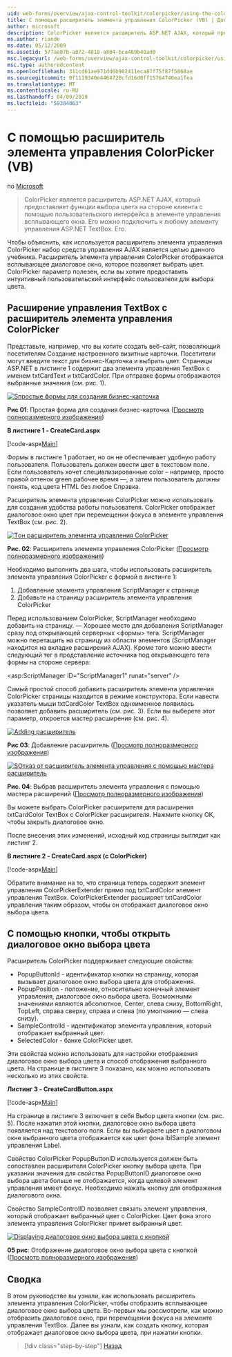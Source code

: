 ```yaml
---
uid: web-forms/overview/ajax-control-toolkit/colorpicker/using-the-colorpicker-control-extender-vb
title: С помощью расширитель элемента управления ColorPicker (VB) | Документация Майкрософт
author: microsoft
description: ColorPicker является расширитель ASP.NET AJAX, который предоставляет функции выбора цвета на стороне клиента с помощью пользовательского интерфейса в элементе управления всплывающего окна. Его можно подключить к любой ASP.NET...
ms.author: riande
ms.date: 05/12/2009
ms.assetid: 577ae07b-a872-4818-a804-bca489b40ad0
msc.legacyurl: /web-forms/overview/ajax-control-toolkit/colorpicker/using-the-colorpicker-control-extender-vb
msc.type: authoredcontent
ms.openlocfilehash: 311cd61ae971dd6b902411eca87f75f87f5868ae
ms.sourcegitcommit: 0f1119340e4464720cfd16d0ff15764746ea1fea
ms.translationtype: MT
ms.contentlocale: ru-RU
ms.lasthandoff: 04/09/2019
ms.locfileid: "59384063"
---
```

# <a name="using-the-colorpicker-control-extender-vb"></a>С помощью расширитель элемента управления ColorPicker (VB)

по [Microsoft](https://github.com/microsoft)

> ColorPicker является расширитель ASP.NET AJAX, который предоставляет функции выбора цвета на стороне клиента с помощью пользовательского интерфейса в элементе управления всплывающего окна. Его можно подключить к любому элементу управления ASP.NET TextBox. Его.


Чтобы объяснить, как используется расширитель элемента управления ColorPicker набор средств управления AJAX является целью данного учебника. Расширитель элемента управления ColorPicker отображается всплывающее диалоговое окно, которое позволяет выбрать цвет. ColorPicker параметр полезен, если вы хотите предоставить интуитивный пользовательский интерфейс пользователя для выбора цвета.

## <a name="extending-a-textbox-control-with-the-colorpicker-control-extender"></a>Расширение управления TextBox с расширитель элемента управления ColorPicker

Представьте, например, что вы хотите создать веб-сайт, позволяющий посетителям Создание настроенного визитные карточки. Посетители могут введите текст для бизнес-Карточка и выбрать цвет. Страницы ASP.NET в листинге 1 содержит два элемента управления TextBox с именем txtCardText и txtCardColor. При отправке формы отображаются выбранные значения (см. рис. 1).


[![Sпростые формы для создания бизнес-карточка](using-the-colorpicker-control-extender-vb/_static/image1.jpg)](using-the-colorpicker-control-extender-vb/_static/image1.png)

**Рис 01**: Простая форма для создания бизнес-карточка ([Просмотр полноразмерного изображения](using-the-colorpicker-control-extender-vb/_static/image2.png))


**В листинге 1 - CreateCard.aspx**

[!code-aspx[Main](using-the-colorpicker-control-extender-vb/samples/sample1.aspx)]

Формы в листинге 1 работает, но он не обеспечивает удобную работу пользователя. Пользователь должен ввести цвет в текстовом поле. Если пользователь хочет специализированные color – например, просто правой оттенок green рабочее время —, а затем пользователь должны понять, код цвета HTML без любое Справка.

Расширитель элемента управления ColorPicker можно использовать для создания удобства работы пользователя. ColorPicker отображает диалоговое окно цвет при перемещении фокуса в элементе управления TextBox (см. рис. 2).


[![Tон расширитель элемента управления ColorPicker](using-the-colorpicker-control-extender-vb/_static/image2.jpg)](using-the-colorpicker-control-extender-vb/_static/image3.png)

**Рис. 02**: Расширитель элемента управления ColorPicker ([Просмотр полноразмерного изображения](using-the-colorpicker-control-extender-vb/_static/image4.png))


Необходимо выполнить два шага, чтобы использовать расширитель элемента управления ColorPicker с формой в листинге 1:

1. Добавление элемента управления ScriptManager к странице
2. Добавьте на страницу расширитель элемента управления ColorPicker

Перед использованием ColorPicker, ScriptManager необходимо добавить на страницу. — Хорошее место для добавления ScriptManager сразу под открывающей серверных &lt;формы&gt; тега. ScriptManager можно перетащить на страницу из области элементов (ScriptManager находится на вкладке расширений AJAX). Кроме того можно ввести следующий тег в представление источника под открывающего тега формы на стороне сервера:

&lt;asp:ScriptManager ID="ScriptManager1" runat="server" /&gt;

Самый простой способ добавить расширитель элемента управления ColorPicker страницы находится в режиме конструктора. Если навести указатель мыши txtCardColor TextBox одноименное появилась позволяет добавить расширитель (см. рис. 3). Если вы выберете этот параметр, откроется мастер расширения (см. рис. 4).


[![Adding расширитель](using-the-colorpicker-control-extender-vb/_static/image3.jpg)](using-the-colorpicker-control-extender-vb/_static/image5.png)

**Рис 03**: Добавление расширитель ([Просмотр полноразмерного изображения](using-the-colorpicker-control-extender-vb/_static/image6.png))


[![SОтказ от расширитель элемента управления с помощью мастера расширитель](using-the-colorpicker-control-extender-vb/_static/image4.jpg)](using-the-colorpicker-control-extender-vb/_static/image7.png)

**Рис. 04**: Выбрав расширитель элемента управления с помощью мастера расширений ([Просмотр полноразмерного изображения](using-the-colorpicker-control-extender-vb/_static/image8.png))


Вы можете выбрать ColorPicker расширителя для расширения txtCardColor TextBox с ColorPicker расширителя. Нажмите кнопку ОК, чтобы закрыть диалоговое окно.

После внесения этих изменений, исходный код страницы выглядит как листинг 2.

**В листинге 2 - CreateCard.aspx (с ColorPicker)**

[!code-aspx[Main](using-the-colorpicker-control-extender-vb/samples/sample2.aspx)]

Обратите внимание на то, что страница теперь содержит элемент управления ColorPickerExtender прямо под txtCardColor элемент управления TextBox. ColorPickerExtender расширяет txtCardColor управления таким образом, чтобы он отображает диалоговое окно выбора цвета.

## <a name="using-a-button-to-launch-the-color-picker-dialog"></a>С помощью кнопки, чтобы открыть диалоговое окно выбора цвета

Расширитель ColorPicker поддерживает следующие свойства:

- PopupButtonId - идентификатор кнопки на страницу, которая вызывает диалоговое окно выбора цвета для отображения.
- PopupPosition - положение, относительно конечный элемент управления, диалоговое окно выбора цвета. Возможными значениями являются абсолютное, Center, слева снизу, BottomRight, TopLeft, справа сверху, справа и слева (по умолчанию — слева снизу).
- SampleControlId - идентификатор элемента управления, который отображает выбранный цвет.
- SelectedColor - банке ColorPicker цвет.

Эти свойства можно использовать для настройки отображения диалоговое окно выбора цвета и способ отображения выбранного цвета. На странице в листинге 3 показано, как можно использовать несколько из этих свойств.

**Листинг 3 - CreateCardButton.aspx**

[!code-aspx[Main](using-the-colorpicker-control-extender-vb/samples/sample3.aspx)]

На странице в листинге 3 включает в себя Выбор цвета кнопки (см. рис. 5). После нажатия этой кнопки, диалоговое окно выбора цвета появляется над текстового поля. Если вы выбираете цвет в диалоговом окне выбранного цвета отображается как цвет фона lblSample элемент управления Label.

Свойство ColorPicker PopupButtonID используется должен быть сопоставлен расширителя ColorPicker кнопку выбора цвета. При указании значения для свойства PopupButtonID диалоговое окно выбора цвета больше не отображается, когда целевой элемент управления имеет фокус. Необходимо нажать кнопку для отображения диалогового окна.

Свойство SampleControlID позволяет связать элемент управления, который отображает выбранный цвет с ColorPicker. Цвет фона этого элемента управления ColorPicker примет выбранный цвет.


[![Displaying диалоговое окно выбора цвета с кнопкой](using-the-colorpicker-control-extender-vb/_static/image5.jpg)](using-the-colorpicker-control-extender-vb/_static/image9.png)

**05 рис**: Отображение диалоговое окно выбора цвета с кнопкой ([Просмотр полноразмерного изображения](using-the-colorpicker-control-extender-vb/_static/image10.png))


## <a name="summary"></a>Сводка

В этом руководстве вы узнали, как использовать расширитель элемента управления ColorPicker, чтобы отобразить всплывающее диалоговое окно выбора цвета. Во-первых мы рассмотрели, как можно отобразить диалоговое окно, при перемещении фокуса на элементе управления TextBox. Далее вы узнали, как создать кнопку, которая отображает диалоговое окно выбора цвета, при нажатии кнопки.

> [!div class="step-by-step"]
> [Назад](using-the-colorpicker-control-extender-cs.md)
